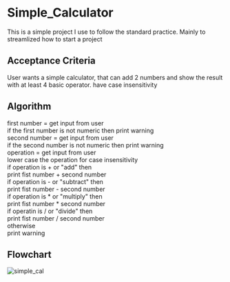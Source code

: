 # Simple_Calculator
This is a simple project I use to follow the standard practice. Mainly to streamlized how to start a project

## Acceptance Criteria
 User wants a simple calculator, that can add 2 numbers and show the result with at least 4 basic operator.
 have case insensitivity
 
 ## Algorithm
 
 first number = get input from user  
 if the first number is not numeric then print warning  
 second number = get input from user  
 if the second number is not numeric then print warning  
 operation = get input from user  
 lower case the operation for case insensitivity  
 if operation is + or "add" then   
 print fist number + second number  
 if operation is - or "subtract" then  
  print fist number - second number  
 if operation is * or "multiply" then  
   print fist number * second number  
 if operatin is / or "divide" then  
    print fist number / second number  
 otherwise    
    print warning  
 ## Flowchart  
 ![simple_cal](https://github.com/cozyGarage/Simple_Calculator/assets/9263674/b9bd0e39-4f34-4a4d-9010-75010e60651b)
 
